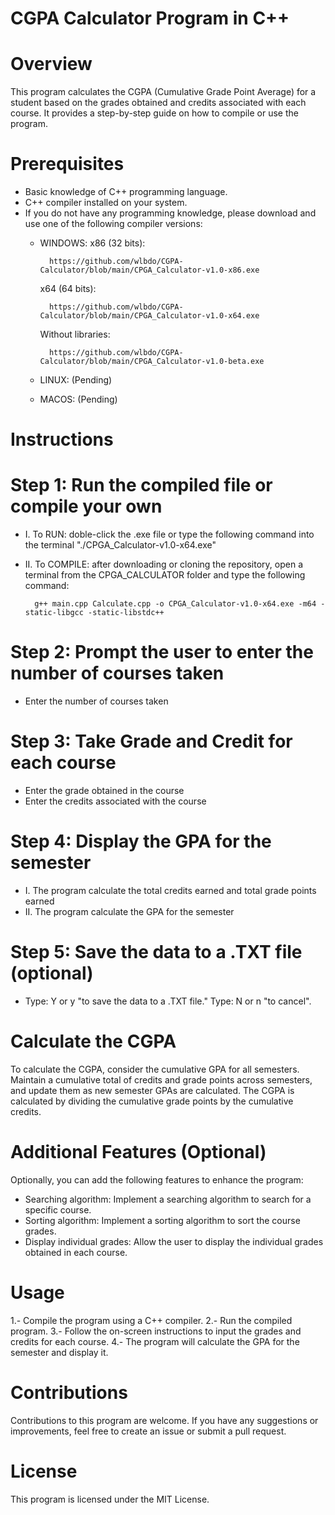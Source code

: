#   CGPA Calculator Program in C++

# Overview
This program calculates the CGPA (Cumulative Grade Point Average) for a student based on the grades obtained and credits associated with each course. It provides a step-by-step guide on how to compile or use the program.

# Prerequisites
-   Basic knowledge of C++ programming language.
-   C++ compiler installed on your system.
-   If you do not have any programming knowledge, please download and use one of the following compiler versions:
    - WINDOWS: 
        x86 (32 bits): 
            
            https://github.com/wlbdo/CGPA-Calculator/blob/main/CPGA_Calculator-v1.0-x86.exe
            
         x64 (64 bits):
            
            https://github.com/wlbdo/CGPA-Calculator/blob/main/CPGA_Calculator-v1.0-x64.exe
           
         Without libraries: 
            
            https://github.com/wlbdo/CGPA-Calculator/blob/main/CPGA_Calculator-v1.0-beta.exe
   
    - LINUX: (Pending)
    - MACOS: (Pending)

# Instructions

# Step 1: Run the compiled file or compile your own
-  I. To RUN: doble-click the .exe file or type the following command into the terminal "./CPGA_Calculator-v1.0-x64.exe"
- II. To COMPILE: after downloading or cloning the repository, open a terminal from the CPGA_CALCULATOR folder and 
        type the following command:
        
        g++ main.cpp Calculate.cpp -o CPGA_Calculator-v1.0-x64.exe -m64 -static-libgcc -static-libstdc++

# Step 2: Prompt the user to enter the number of courses taken
-   Enter the number of courses taken

# Step 3: Take Grade and Credit for each course
-   Enter the grade obtained in the course
-   Enter the credits associated with the course

# Step 4: Display the GPA for the semester
- I. The program calculate the total credits earned and total grade points earned
- II. The program calculate the GPA for the semester

# Step 5: Save the data to a .TXT file (optional)
- Type: Y or y "to save the data to a .TXT file." Type: N or n "to cancel".

# Calculate the CGPA
To calculate the CGPA, consider the cumulative GPA for all semesters. Maintain a cumulative total of credits and grade points across semesters, and update them as new semester GPAs are calculated. The CGPA is calculated by dividing the cumulative grade points by the cumulative credits.

# Additional Features (Optional)
Optionally, you can add the following features to enhance the program:

-   Searching algorithm: Implement a searching algorithm to search for a specific course.
-   Sorting algorithm: Implement a sorting algorithm to sort the course grades.
-   Display individual grades: Allow the user to display the individual grades obtained in each course.

# Usage
1.- Compile the program using a C++ compiler.
2.- Run the compiled program.
3.- Follow the on-screen instructions to input the grades and credits for each course.
4.- The program will calculate the GPA for the semester and display it.

# Contributions
Contributions to this program are welcome. If you have any suggestions or improvements, feel free to create an issue or submit a pull request.

# License
This program is licensed under the MIT License.

